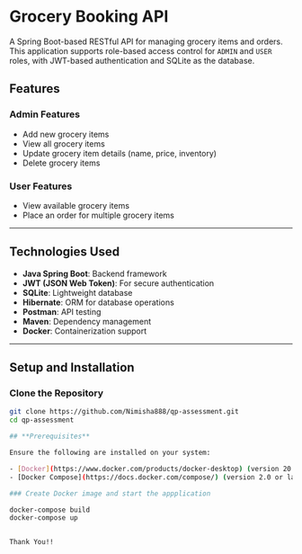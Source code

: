 # Grocery Booking API

A Spring Boot-based RESTful API for managing grocery items and orders. This application supports role-based access control for `ADMIN` and `USER` roles, with JWT-based authentication and SQLite as the database.

## Features

### Admin Features
- Add new grocery items
- View all grocery items
- Update grocery item details (name, price, inventory)
- Delete grocery items

### User Features
- View available grocery items
- Place an order for multiple grocery items

---

## Technologies Used
- **Java Spring Boot**: Backend framework
- **JWT (JSON Web Token)**: For secure authentication
- **SQLite**: Lightweight database
- **Hibernate**: ORM for database operations
- **Postman**: API testing
- **Maven**: Dependency management
- **Docker**: Containerization support

---

## Setup and Installation

### Clone the Repository
```bash
git clone https://github.com/Nimisha888/qp-assessment.git
cd qp-assessment

## **Prerequisites**

Ensure the following are installed on your system:

- [Docker](https://www.docker.com/products/docker-desktop) (version 20.10 or later)
- [Docker Compose](https://docs.docker.com/compose/) (version 2.0 or later)

### Create Docker image and start the appplication

docker-compose build
docker-compose up


Thank You!!